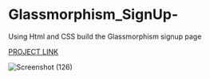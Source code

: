 # Glassmorphism_SignUp-
Using Html and CSS build the Glassmorphism signup page

[PROJECT LINK](http://127.0.0.1:5500/index.html)

![Screenshot (126)](https://user-images.githubusercontent.com/98330141/224546788-3718a541-a2bf-4f8b-be5d-68a8f955e7ea.png)
